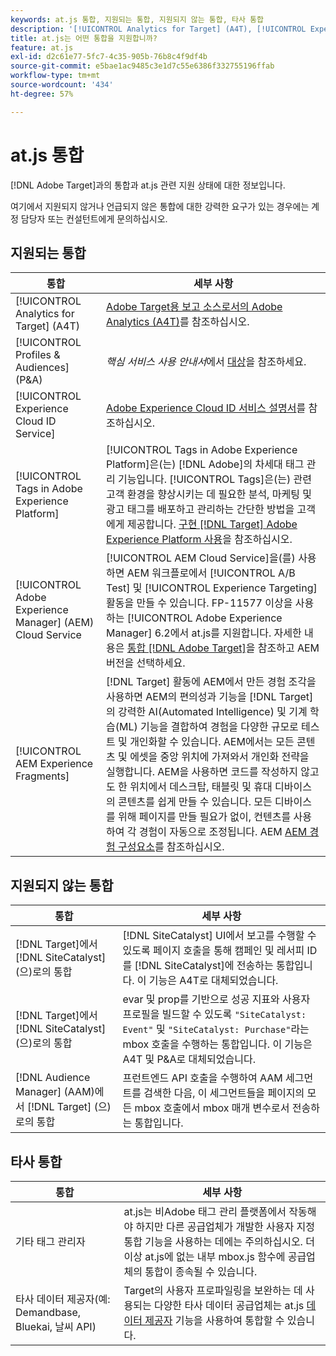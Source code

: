 ```yaml
---
keywords: at.js 통합, 지원되는 통합, 지원되지 않는 통합, 타사 통합
description: '[!UICONTROL Analytics for Target] (A4T), [!UICONTROL Experience Cloud ID Service] 등을 포함하여  [!DNL Adobe Target] at.js에서 지원하는(그리고 지원되지 않는) 통합을 참조하십시오.'
title: at.js는 어떤 통합을 지원합니까?
feature: at.js
exl-id: d2c61e77-5fc7-4c35-905b-76b8c4f9df4b
source-git-commit: e5bae1ac9485c3e1d7c55e6386f332755196ffab
workflow-type: tm+mt
source-wordcount: '434'
ht-degree: 57%

---
```


# at.js 통합

[!DNL Adobe Target]과의 통합과 at.js 관련 지원 상태에 대한 정보입니다.

여기에서 지원되지 않거나 언급되지 않은 통합에 대한 강력한 요구가 있는 경우에는 계정 담당자 또는 컨설턴트에게 문의하십시오.

## 지원되는 통합

| 통합 | 세부 사항 |
|--- |--- |
| [!UICONTROL Analytics for Target] (A4T) | [Adobe Target용 보고 소스로서의 Adobe Analytics (A4T)](https://experienceleague.adobe.com/docs/target/using/integrate/a4t/a4t.html?lang=ko)를 참조하십시오. |
| [!UICONTROL Profiles & Audiences] (P&amp;A) | *핵심 서비스 사용 안내서*&#x200B;에서 [대상](https://experienceleague.adobe.com/docs/core-services/interface/audiences/audience-library.html?lang=ko-KR)을 참조하세요. |
| [!UICONTROL Experience Cloud ID Service] | [Adobe Experience Cloud ID 서비스 설명서](https://experienceleague.adobe.com/docs/id-service/using/home.html?lang=ko)를 참조하십시오. |
| [!UICONTROL Tags in Adobe Experience Platform] | [!UICONTROL Tags in Adobe Experience Platform]은(는) [!DNL Adobe]의 차세대 태그 관리 기능입니다. [!UICONTROL Tags]은(는) 관련 고객 환경을 향상시키는 데 필요한 분석, 마케팅 및 광고 태그를 배포하고 관리하는 간단한 방법을 고객에게 제공합니다. [구현 [!DNL Target] Adobe Experience Platform 사용](../how-to-deployatjs/implement-target-using-adobe-launch.md)을 참조하십시오. |
| [!UICONTROL Adobe Experience Manager] (AEM) Cloud Service | [!UICONTROL AEM Cloud Service]을(를) 사용하면 AEM 워크플로에서 [!UICONTROL A/B Test] 및 [!UICONTROL Experience Targeting] 활동을 만들 수 있습니다. FP-11577 이상을 사용하는 [!UICONTROL Adobe Experience Manager] 6.2에서 at.js를 지원합니다. 자세한 내용은 [통합 [!DNL Adobe Target]](https://experienceleague.adobe.com/docs/experience-manager-release-information/aem-release-updates/previous-updates/aem-previous-versions.html?lang=ko)을 참조하고 AEM 버전을 선택하세요. |
| [!UICONTROL AEM Experience Fragments] | [!DNL Target] 활동에 AEM에서 만든 경험 조각을 사용하면 AEM의 편의성과 기능을 [!DNL Target]의 강력한 AI(Automated Intelligence) 및 기계 학습(ML) 기능을 결합하여 경험을 다양한 규모로 테스트 및 개인화할 수 있습니다.  AEM에서는 모든 콘텐츠 및 에셋을 중앙 위치에 가져와서 개인화 전략을 실행합니다. AEM을 사용하면 코드를 작성하지 않고도 한 위치에서 데스크탑, 태블릿 및 휴대 디바이스의 콘텐츠를 쉽게 만들 수 있습니다. 모든 디바이스를 위해 페이지를 만들 필요가 없이, 컨텐츠를 사용하여 각 경험이 자동으로 조정됩니다. AEM  [AEM 경험 구성요소](https://experienceleague.adobe.com/docs/target/using/experiences/offers/aem-experience-fragments.html?lang=ko)를 참조하십시오. |

## 지원되지 않는 통합

| 통합 | 세부 사항 |
|--- |--- |
| [!DNL Target]에서 [!DNL SiteCatalyst] (으)로의 통합 | [!DNL SiteCatalyst] UI에서 보고를 수행할 수 있도록 페이지 호출을 통해 캠페인 및 레서피 ID를 [!DNL SiteCatalyst]에 전송하는 통합입니다. 이 기능은 A4T로 대체되었습니다. |
| [!DNL Target]에서 [!DNL SiteCatalyst] (으)로의 통합 | evar 및 prop를 기반으로 성공 지표와 사용자 프로필을 빌드할 수 있도록 `"SiteCatalyst: Event"` 및 `"SiteCatalyst: Purchase"`라는 mbox 호출을 수행하는 통합입니다. 이 기능은 A4T 및 P&amp;A로 대체되었습니다. |
| [!DNL Audience Manager] (AAM)에서 [!DNL Target] (으)로의 통합 | 프런트엔드 API 호출을 수행하여 AAM 세그먼트를 검색한 다음, 이 세그먼트들을 페이지의 모든 mbox 호출에서 mbox 매개 변수로서 전송하는 통합입니다. |

## 타사 통합

| 통합 | 세부 사항 |
|--- |--- |
| 기타 태그 관리자 | at.js는 비Adobe 태그 관리 플랫폼에서 작동해야 하지만 다른 공급업체가 개발한 사용자 지정 통합 기능을 사용하는 데에는 주의하십시오. 더 이상 at.js에 없는 내부 mbox.js 함수에 공급업체의 통합이 종속될 수 있습니다. |
| 타사 데이터 제공자(예: Demandbase, Bluekai, 날씨 API) | Target의 사용자 프로파일링을 보완하는 데 사용되는 다양한 타사 데이터 공급업체는 at.js [데이터 제공자](../atjs-functions/targetglobalsettings.md#data-providers) 기능을 사용하여 통합할 수 있습니다. |
